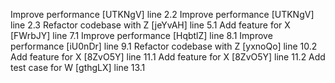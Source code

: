 Improve performance [UTKNgV] line 2.2
Improve performance [UTKNgV] line 2.3
Refactor codebase with Z [jeYvAH] line 5.1
Add feature for X [FWrbJY] line 7.1
Improve performance [HqbtlZ] line 8.1
Improve performance [iU0nDr] line 9.1
Refactor codebase with Z [yxnoQo] line 10.2
Add feature for X [8ZvO5Y] line 11.1
Add feature for X [8ZvO5Y] line 11.2
Add test case for W [gthgLX] line 13.1
